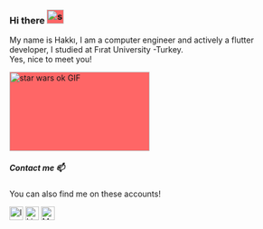 ### Hi there <img class="giphy-gif-img" src="https://media.giphy.com/media/AIt3Wbzh6gPC0/giphy.gif" width="30" height="25" alt="star wars ok GIF" style="background: rgb(255, 102, 102);">


My name is Hakkı, I am a computer engineer and actively a flutter developer, I studied at Fırat University -Turkey. <br/>
Yes, nice to meet you!


<img class="giphy-gif-img" src="https://media.giphy.com/media/cE02lboc8JPO/giphy.gif" width="248" height="140" alt="star wars ok GIF" style="background: rgb(255, 102, 102);">


##### Contact me 📫

You can also find me on these accounts!

[<img src="https://cdn-icons.flaticon.com/png/512/717/premium/717392.png?token=exp=1639137990~hmac=9c90b76868bc6cc96d2fffb45f5e94ef" alt="Instagram logo" width="24">](https://www.instagram.com/cansngnl/)
[<img src="https://cdn-icons.flaticon.com/png/512/3536/premium/3536505.png?token=exp=1639138089~hmac=0736d1d76ee562f5ecf92b91005ba600" alt="LinkedIn logo" width="24">](https://www.linkedin.com/in/hakkicansengonul/)
[<img src="https://cdn.pixabay.com/photo/2015/03/10/17/30/twitter-667462_1280.png" alt="Medium logo" width="24">](https://twitter.com/Cansngnl)
